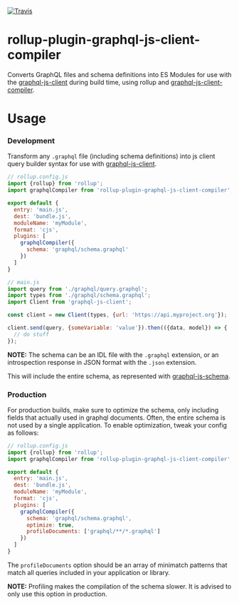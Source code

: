 [![Travis](https://travis-ci.com/Shopify/rollup-plugin-graphql-js-client-compiler.svg?branch=master)](https://travis-ci.com/Shopify/rollup-plugin-graphql-js-client-compiler)

# rollup-plugin-graphql-js-client-compiler

Converts GraphQL files and schema definitions into ES Modules for use with the [graphql-js-client](https://github.com/Shopify/graphql-js-client) during build time, using rollup and [graphql-js-client-compiler](https://github.com/Shopify/graphql-js-client-compiler).

# Usage

### Development

Transform any `.graphql` file (including schema definitions) into js client query builder syntax for use with [graphql-js-client](https://github.com/Shopify/graphql-js-client).

```javascript
// rollup.config.js
import {rollup} from 'rollup';
import graphqlCompiler from 'rollup-plugin-graphql-js-client-compiler';

export default {
  entry: 'main.js',
  dest: 'bundle.js',
  moduleName: 'myModule',
  format: 'cjs',
  plugins: [
    graphqlCompiler({
      schema: 'graphql/schema.graphql'
    })
  ]
}

// main.js
import query from './graphql/query.graphql';
import types from './graphql/schema.graphql';
import Client from 'graphql-js-client';

const client = new Client(types, {url: 'https://api.myproject.org'});

client.send(query, {someVariable: 'value'}).then(({data, model}) => {
  // do stuff
});
```

__NOTE:__ The schema can be an IDL file with the `.graphql` extension, or an introspection response in JSON format with the `.json` extension.

This will include the entire schema, as represented with [graphql-js-schema](https://github.com/Shopify/graphql-js-schema).

### Production

For production builds, make sure to optimize the schema, only including fields that actually used in graphql documents. Often, the entire schema is not used by a single application. To enable optimization, tweak your config as follows:


```javascript
// rollup.config.js
import {rollup} from 'rollup';
import graphqlCompiler from 'rollup-plugin-graphql-js-client-compiler';

export default {
  entry: 'main.js',
  dest: 'bundle.js',
  moduleName: 'myModule',
  format: 'cjs',
  plugins: [
    graphqlCompiler({
      schema: 'graphql/schema.graphql',
      optimize: true,
      profileDocuments: ['graphql/**/*.graphql']
    })
  ]
}
```

The `profileDocuments` option should be an array of minimatch patterns that match all queries included in your application or library.

__NOTE:__ Profiling makes the compilation of the schema slower. It is advised to only use this option in production.
